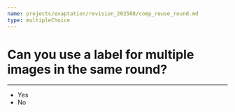 ```yaml
---
name: projects/exaptation/revision_202508/comp_reuse_round.md
type: multipleChoice
---
```


# Can you use a label for multiple images in the same round?

---

- Yes
- No
